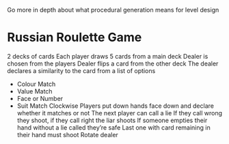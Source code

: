 Go more in depth about what procedural generation means for level design
# Russian Roulette Game
2 decks of cards
Each player draws 5 cards from a main deck
Dealer is chosen from the players
Dealer flips a card from the other deck
The dealer declares a similarity to the card from a list of options
- Colour Match
- Value Match
- Face or Number 
- Suit Match
Clockwise Players put down hands face down and declare whether it matches or not
The next player can call a lie
If they call wrong they shoot, if they call right the liar shoots
If someone empties their hand without a lie called they’re safe
Last one with card remaining in their hand must shoot
Rotate dealer 